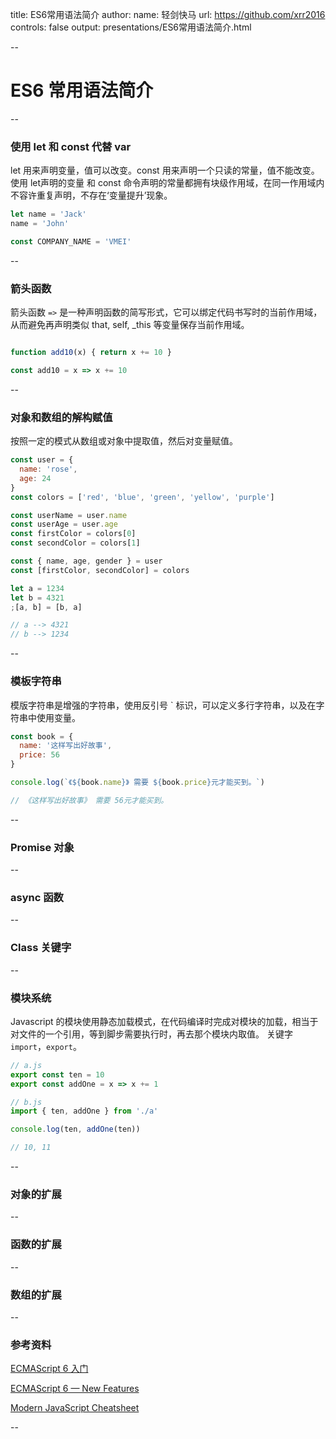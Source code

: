 title: ES6常用语法简介
author:
  name: 轻剑快马
  url: https://github.com/xrr2016
controls: false
output: presentations/ES6常用语法简介.html

--

# ES6 常用语法简介

--

### 使用 let 和 const 代替 var

let 用来声明变量，值可以改变。const 用来声明一个只读的常量，值不能改变。使用 let声明的变量 和 const 命令声明的常量都拥有块级作用域，在同一作用域内不容许重复声明，不存在‘变量提升’现象。

```js
let name = 'Jack'
name = 'John'

const COMPANY_NAME = 'VMEI'
```

--

### 箭头函数

箭头函数 `=>` 是一种声明函数的简写形式，它可以绑定代码书写时的当前作用域，从而避免再声明类似 that, self, _this 等变量保存当前作用域。

```js

function add10(x) { return x += 10 }

const add10 = x => x += 10

```

--

### 对象和数组的解构赋值

按照一定的模式从数组或对象中提取值，然后对变量赋值。

```js
const user = {
  name: 'rose',
  age: 24
}
const colors = ['red', 'blue', 'green', 'yellow', 'purple']

const userName = user.name
const userAge = user.age
const firstColor = colors[0]
const secondColor = colors[1]

const { name, age, gender } = user
const [firstColor, secondColor] = colors

let a = 1234
let b = 4321
;[a, b] = [b, a]

// a --> 4321
// b --> 1234
```

--

### 模板字符串

模版字符串是增强的字符串，使用反引号 ` 标识，可以定义多行字符串，以及在字符串中使用变量。

```js
const book = {
  name: '这样写出好故事',
  price: 56
}

console.log(`《${book.name}》 需要 ${book.price}元才能买到。`)

// 《这样写出好故事》 需要 56元才能买到。

```

--

### Promise 对象

--

### async 函数

--

### Class 关键字

--

### 模块系统

Javascript 的模块使用静态加载模式，在代码编译时完成对模块的加载，相当于对文件的一个引用，等到脚步需要执行时，再去那个模块内取值。
关键字 `import`，`export`。

```js
// a.js
export const ten = 10
export const addOne = x => x += 1

// b.js
import { ten, addOne } from './a'

console.log(ten, addOne(ten))

// 10, 11

```

--

### 对象的扩展

--

### 函数的扩展

--

### 数组的扩展

--

### 参考资料

[ECMAScript 6 入门](http://es6.ruanyifeng.com/)

[ECMAScript 6 — New Features](http://es6-features.org/#Constants)

[Modern JavaScript Cheatsheet](https://github.com/mbeaudru/modern-js-cheatsheet)

--
